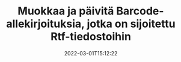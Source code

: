 ---
############################# Static ############################
layout: "auto-gen-signature"
date: 2022-03-01T15:12:22
draft: false
operation: Update
signaturetype: Barcode
fileformat: Rtf
productName: .NET
lang: fi
productCode: net
otherformats: pdf doc docx docm dot dotm dotx odt ott rtf xls xlsx xlsm xlsb csv ods ots xltx xltm ppt pptx pps ppsx odp otp potx potm pptm ppsm
breadcrumb: Put Barcode signature on Rtf for C#

############################# Head ############################
head_title: "Päivitä tiedostoihin Rtf sijoitetut allekirjoitukset Barcode käyttämällä C#"
head_description: "Käytä yksinkertaista ja helposti ymmärrettävää .NET-koodia Barcode allekirjoitusten päivittämiseen allekirjoitetuissa Rtf-asiakirjoissa."

############################# Header ############################
title: "Muokkaa ja päivitä Barcode-allekirjoituksia, jotka on sijoitettu Rtf-tiedostoihin"
description: "API for .NET tarjoaa toiminnot Barcode allekirjoitusten päivittämiseen Rtf asiakirjoissa. Päivitä Rtf-asiakirjojen sähköiset allekirjoitukset muutamalla rivillä C#-koodia nopeasti ja helposti."
bg_image: "https://cms.admin.containerize.com/templates/aspose/App_Themes/V3/images/bg/header1.png"
bg_overlay: false
button:
    enable: true

############################# SubMenu ############################
submenu:
    enable: true

    left:
        img_alt: "GroupDocs.Signature for .NET"
        image: "https://cms.admin.containerize.com/templates/groupdocs/images/product-logos/90x90-noborder/groupdocs-signature-net.png"
        product: "GroupDocs.Signature"
        platform: ".NET"



############################# About ############################
about:
    enable: true
    title: "Lisätietoja GroupDocs.Signature for .NET API-ominaisuuksista"
    content: |
        [GroupDocs.Signature for .NET](https://products.groupdocs.com/signature/net/) API-toiminnallisuus sisältää laajan valikoiman tapoja käsitellä vaadittuja asiakirjamuotoja käyttämällä sähköisiä allekirjoituksia. Laaja kirjo sähköisiä allekirjoituksia, kuten tekstejä, kuvia, digitaalisia varmenteita, viivakoodeja, QR-koodeja, leimoja tai metatietoja, tuetaan. Asiakkaat voivat lisätä, poistaa, muokata, vahvistaa tai etsiä digitaalisia allekirjoituksia PDF-tiedostoista, MS Word -asiakirjoista, MS Excel -työkirjoista, MS PowerPoint -esityksistä, Adobe Photoshop -tiedostoista ja erilaisista kuvaformaateista. Saatavilla on lukuisia hyödyllisiä ominaisuuksia ja asetuksia.
    

############################# Steps ############################
steps:
    enable: true
    title_left: "Allekirjoitusten Barcode muuttaminen asiakirjassasi Rtf"
    content_left: |
        [GroupDocs.Signature for .NET](https://products.groupdocs.com/signature/net/) sisältää hyödyllisiä ominaisuuksia, kuten Barcode-allekirjoitusten päivittämisen Rtf-asiakirjoihin. Sen avulla on mahdollista muuttaa allekirjoitusominaisuuksia ilman ylimääräistä koodia.
        
        * Aloita luomalla Signature-objekti, joka kulkee rakentajan parametripoluna dokumenttiin, joka on tarkoitus päivittää.
        * Luo sitten sopiva tietty allekirjoitusobjekti ja määritä sen tunniste ja ominaisuudet, jotka on muutettava.
        * Lopuksi kutsu Signature's Update -menetelmä ohittaen tietyn allekirjoitusobjektin.
        * Päivitä tulokset ilmoituksesi mukaan.

    title_right: "Laitteistovaatimukset"
    content_right: |
        GroupDocs.Signature for .NET on tuettu kaikilla tärkeimmillä alustoilla ja käyttöjärjestelmillä. Ennen kuin suoritat alla olevan koodin, varmista, että sinulla on seuraavat edellytykset asennettuna järjestelmääsi.

        * Käyttöjärjestelmät: Microsoft Windows, Linux, MacOS
        * Kehitysympäristöt: Microsoft Visual Studio, Xamarin, MonoDevelop
        * Frameworks: .NET Framework, .NET Standard, .NET Core, Mono
        * Lataa tuotteen GroupDocs.Signature for .NET uusin versio osoitteesta [Nuget](https://www.nuget.org/packages/groupdocs.signature)
         
    code: |
        ```csharp    
                
        // Set up input Rtf file
        string filePath = "input.rtf";

        // Instantiate Signature for input file
        using (GroupDocs.Signature.Signature signature = new GroupDocs.Signature.Signature(filePath))
        {
                // Id of signature which is supposed to be updated
                // such Id might be got as a result of search operation
                string id = "07f83369-318b-41ad-a843-732417b912c2";

                // provide signature features to update
                // set up particular signature id
                BarcodeSignature signatureToUpdate = new BarcodeSignature(id)
                {
                    // specify signature width
                    Width = 300,
                    // specify signature height
                    Height = 50,
                    // set left position
                    Left = 80,
                    // set top position
                    Top = 100
                };

                // update signature
                bool updateResult = signature.Update(signatureToUpdate);

                // process updation result
                if (updateResult)
                {
                    Console.WriteLine("Signature was updated successfully!");
                }
        }
        ```

############################# Demos ############################
demos:
    enable: true
    title: "Päivitetään Barcode allekirjoituksia asiakirjasivuilla - Live Demo"
    content: |
       Muokkaa asiakirjan Rtf erilaisia ​​sähköisiä allekirjoituksia juuri nyt käymällä [GroupDocs.Signature App](https://products.groupdocs.app/signature/family) -sivustolla.          

############################# More Formats ############################
more_formats:
    enable: true
    title: "Päivitä erilaisia ​​Barcode allekirjoituksia C#:n kautta"
    content: |
        "Muokkaa digitaalisia allekirjoituksia, jotka on sijoitettu eri asiakirjamuotoihin. Päivitä allekirjoitustiedot ilman ylimääräistä koodia."
    format: 
       
       
back_to_top:
    enable: true
---